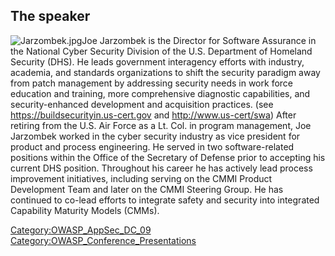 ## The speaker

![Jarzombek.jpg](Jarzombek.jpg "Jarzombek.jpg")Joe Jarzombek is the
Director for Software Assurance in the National Cyber Security Division
of the U.S. Department of Homeland Security (DHS). He leads government
interagency efforts with industry, academia, and standards organizations
to shift the security paradigm away from patch management by addressing
security needs in work force education and training, more comprehensive
diagnostic capabilities, and security-enhanced development and
acquisition practices. (see <https://buildsecurityin.us-cert.gov> and
<http://www.us-cert/swa>) After retiring from the U.S. Air Force as a
Lt. Col. in program management, Joe Jarzombek worked in the cyber
security industry as vice president for product and process engineering.
He served in two software-related positions within the Office of the
Secretary of Defense prior to accepting his current DHS position.
Throughout his career he has actively lead process improvement
initiatives, including serving on the CMMI Product Development Team and
later on the CMMI Steering Group. He has continued to co-lead efforts to
integrate safety and security into integrated Capability Maturity Models
(CMMs).

[Category:OWASP_AppSec_DC_09](Category:OWASP_AppSec_DC_09 "wikilink")
[Category:OWASP_Conference_Presentations](Category:OWASP_Conference_Presentations "wikilink")